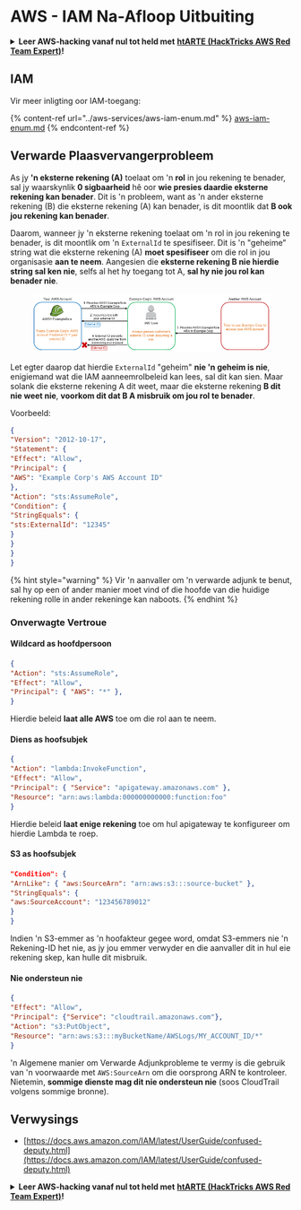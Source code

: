 # AWS - IAM Na-Afloop Uitbuiting

<details>

<summary><strong>Leer AWS-hacking vanaf nul tot held met</strong> <a href="https://training.hacktricks.xyz/courses/arte"><strong>htARTE (HackTricks AWS Red Team Expert)</strong></a><strong>!</strong></summary>

Ander maniere om HackTricks te ondersteun:

* As jy jou **maatskappy geadverteer wil sien in HackTricks** of **HackTricks in PDF wil aflaai** Kyk na die [**INSKRYWINGSPLANNE**](https://github.com/sponsors/carlospolop)!
* Kry die [**amptelike PEASS & HackTricks swag**](https://peass.creator-spring.com)
* Ontdek [**Die PEASS Familie**](https://opensea.io/collection/the-peass-family), ons versameling eksklusiewe [**NFTs**](https://opensea.io/collection/the-peass-family)
* **Sluit aan by die** 💬 [**Discord-groep**](https://discord.gg/hRep4RUj7f) of die [**telegram-groep**](https://t.me/peass) of **volg** ons op **Twitter** 🐦 [**@hacktricks\_live**](https://twitter.com/hacktricks\_live)**.**
* **Deel jou haktruuks deur PR's in te dien by die** [**HackTricks**](https://github.com/carlospolop/hacktricks) en [**HackTricks Cloud**](https://github.com/carlospolop/hacktricks-cloud) github-opslag.

</details>

## IAM

Vir meer inligting oor IAM-toegang:

{% content-ref url="../aws-services/aws-iam-enum.md" %}
[aws-iam-enum.md](../aws-services/aws-iam-enum.md)
{% endcontent-ref %}

## Verwarde Plaasvervangerprobleem

As jy **'n eksterne rekening (A)** toelaat om 'n **rol** in jou rekening te benader, sal jy waarskynlik **0 sigbaarheid** hê oor **wie presies daardie eksterne rekening kan benader**. Dit is 'n probleem, want as 'n ander eksterne rekening (B) die eksterne rekening (A) kan benader, is dit moontlik dat **B ook jou rekening kan benader**.

Daarom, wanneer jy 'n eksterne rekening toelaat om 'n rol in jou rekening te benader, is dit moontlik om 'n `ExternalId` te spesifiseer. Dit is 'n "geheime" string wat die eksterne rekening (A) **moet spesifiseer** om die rol in jou organisasie **aan te neem**. Aangesien die **eksterne rekening B nie hierdie string sal ken nie**, selfs al het hy toegang tot A, **sal hy nie jou rol kan benader nie**.

<figure><img src="../../../.gitbook/assets/image (95).png" alt=""><figcaption></figcaption></figure>

Let egter daarop dat hierdie `ExternalId` "geheim" **nie 'n geheim is nie**, enigiemand wat die IAM aanneemrolbeleid kan lees, sal dit kan sien. Maar solank die eksterne rekening A dit weet, maar die eksterne rekening **B dit nie weet nie**, **voorkom dit dat B A misbruik om jou rol te benader**.

Voorbeeld:
```json
{
"Version": "2012-10-17",
"Statement": {
"Effect": "Allow",
"Principal": {
"AWS": "Example Corp's AWS Account ID"
},
"Action": "sts:AssumeRole",
"Condition": {
"StringEquals": {
"sts:ExternalId": "12345"
}
}
}
}
```
{% hint style="warning" %}
Vir 'n aanvaller om 'n verwarde adjunk te benut, sal hy op een of ander manier moet vind of die hoofde van die huidige rekening rolle in ander rekeninge kan naboots.
{% endhint %}

### Onverwagte Vertroue

#### Wildcard as hoofdpersoon
```json
{
"Action": "sts:AssumeRole",
"Effect": "Allow",
"Principal": { "AWS": "*" },
}
```
Hierdie beleid **laat alle AWS** toe om die rol aan te neem.

#### Diens as hoofsubjek
```json
{
"Action": "lambda:InvokeFunction",
"Effect": "Allow",
"Principal": { "Service": "apigateway.amazonaws.com" },
"Resource": "arn:aws:lambda:000000000000:function:foo"
}
```
Hierdie beleid **laat enige rekening** toe om hul apigateway te konfigureer om hierdie Lambda te roep.

#### S3 as hoofsubjek
```json
"Condition": {
"ArnLike": { "aws:SourceArn": "arn:aws:s3:::source-bucket" },
"StringEquals": {
"aws:SourceAccount": "123456789012"
}
}
```
Indien 'n S3-emmer as 'n hoofakteur gegee word, omdat S3-emmers nie 'n Rekening-ID het nie, as jy jou emmer verwyder en die aanvaller dit in hul eie rekening skep, kan hulle dit misbruik.

#### Nie ondersteun nie
```json
{
"Effect": "Allow",
"Principal": {"Service": "cloudtrail.amazonaws.com"},
"Action": "s3:PutObject",
"Resource": "arn:aws:s3:::myBucketName/AWSLogs/MY_ACCOUNT_ID/*"
}
```
'n Algemene manier om Verwarde Adjunkprobleme te vermy is die gebruik van 'n voorwaarde met `AWS:SourceArn` om die oorsprong ARN te kontroleer. Nietemin, **sommige dienste mag dit nie ondersteun nie** (soos CloudTrail volgens sommige bronne).

## Verwysings

* [https://docs.aws.amazon.com/IAM/latest/UserGuide/confused-deputy.html](https://docs.aws.amazon.com/IAM/latest/UserGuide/confused-deputy.html)

<details>

<summary><strong>Leer AWS-hacking vanaf nul tot held met</strong> <a href="https://training.hacktricks.xyz/courses/arte"><strong>htARTE (HackTricks AWS Red Team Expert)</strong></a><strong>!</strong></summary>

Ander maniere om HackTricks te ondersteun:

* As jy wil sien dat jou **maatskappy geadverteer word in HackTricks** of **HackTricks aflaai in PDF-formaat** Kyk na die [**INSKRYWINGSPLANNE**](https://github.com/sponsors/carlospolop)!
* Kry die [**amptelike PEASS & HackTricks swag**](https://peass.creator-spring.com)
* Ontdek [**Die PEASS Familie**](https://opensea.io/collection/the-peass-family), ons versameling eksklusiewe [**NFTs**](https://opensea.io/collection/the-peass-family)
* **Sluit aan by die** 💬 [**Discord-groep**](https://discord.gg/hRep4RUj7f) of die [**telegram-groep**](https://t.me/peass) of **volg** ons op **Twitter** 🐦 [**@hacktricks\_live**](https://twitter.com/hacktricks\_live)**.**
* **Deel jou haktruuks deur PR's in te dien by die** [**HackTricks**](https://github.com/carlospolop/hacktricks) en [**HackTricks Cloud**](https://github.com/carlospolop/hacktricks-cloud) github-opslag.

</details>
